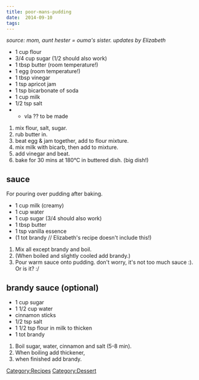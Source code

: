 ```yaml
---
title: poor-mans-pudding
date:  2014-09-10
tags:
---
```

*source: mom, aunt hester = ouma's sister. updates by Elizabeth*

-   1 cup flour
-   3/4 cup sugar (1/2 should also work)
-   1 tbsp butter (room temperature!)
-   1 egg (room temperature!)
-   1 tbsp vinegar
-   1 tsp apricot jam
-   1 tsp bicarbonate of soda
-   1 cup milk
-   1/2 tsp salt
-   + vla ?? to be made

1.  mix flour, salt, sugar.
2.  rub butter in.
3.  beat egg & jam together, add to flour mixture.
4.  mix milk with bicarb, then add to mixture.
5.  add vinegar and beat.
6.  bake for 30 mins at 180°C in buttered dish. (big dish!)

sauce
-----

For pouring over pudding after baking.

-   1 cup milk (creamy)
-   1 cup water
-   1 cup sugar (3/4 should also work)
-   1 tbsp butter
-   1 tsp vanilla essence
-   (1 tot brandy // Elizabeth's recipe doesn't include this!)

1.  Mix all except brandy and boil.
2.  (When boiled and slightly cooled add brandy.)
3.  Pour warm sauce onto pudding. don't worry, it's not too much sauce
    :). Or is it? :/

brandy sauce (optional)
-----------------------

-   1 cup sugar
-   1 1/2 cup water
-   cinnamon sticks
-   1/2 tsp salt
-   1 1/2 tsp flour in milk to thicken
-   1 tot brandy

1.  Boil sugar, water, cinnamon and salt (5-8 min).
2.  When boiling add thickener,
3.  when finished add brandy.

<Category:Recipes> <Category:Dessert>

